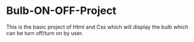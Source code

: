 # Bulb-ON-OFF-Project

This is the basic project of Html and Css which will display the bulb which can be turn off/turn on by user.

